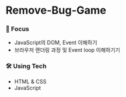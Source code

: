 # Remove-Bug-Game

### 🎯 Focus

- JavaScript의 DOM, Event 이해하기
- 브라우저 랜더링 과정 및 Event loop 이해하기기

### 🛠 Using Tech

- HTML & CSS
- JavaScript
